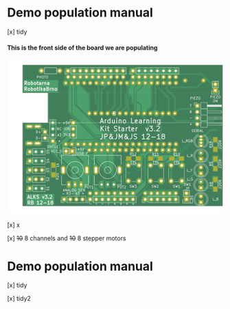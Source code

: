 # Demo population manual


[x] tidy

####  This is the front side of the board we are populating

![step](img/populating_1.png)

[x] x

[x] ~~10~~  8 channels and ~~10~~  8 stepper motors

# Demo population manual


[x] tidy

[x] tidy2

